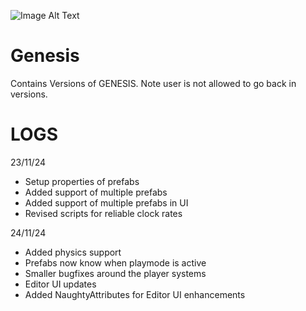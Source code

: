 ![Image Alt Text](https://url_to_your_image.com/image.jpg)

# Genesis
Contains Versions of GENESIS. Note user is not allowed to go back in versions.

# LOGS

23/11/24
- Setup properties of prefabs
- Added support of multiple prefabs
- Added support of multiple prefabs in UI
- Revised scripts for reliable clock rates

24/11/24
- Added physics support
- Prefabs now know when playmode is active
- Smaller bugfixes around the player systems
- Editor UI updates
- Added NaughtyAttributes for Editor UI enhancements
